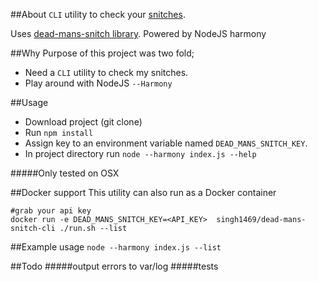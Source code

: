 ##About
`CLI` utility to check your [snitches]().

Uses [dead-mans-snitch library](https://www.npmjs.com/package/dead-mans-snitch).
Powered by NodeJS harmony

##Why
Purpose of this project was two fold;
- Need a `CLI` utility to check my snitches.
- Play around with NodeJS `--Harmony`

##Usage

- Download project (git clone)
- Run `npm install`
- Assign key to an environment variable named `DEAD_MANS_SNITCH_KEY`.
- In project directory run `node --harmony index.js --help`

#####Only tested on OSX

##Docker support
This utility can also run as a Docker container
```
#grab your api key
docker run -e DEAD_MANS_SNITCH_KEY=<API_KEY>  singh1469/dead-mans-snitch-cli ./run.sh --list
```

##Example usage
`node --harmony index.js --list`

##Todo
#####output errors to var/log
#####tests
